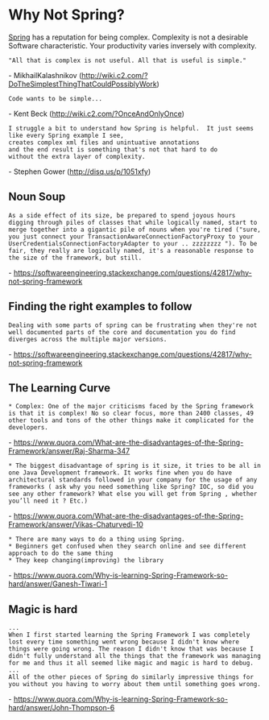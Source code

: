 # Why Not Spring?
[Spring](http://spring.io) has a reputation for being complex.  Complexity is not a desirable Software characteristic.  Your productivity varies inversely with complexity.

~~~
"All that is complex is not useful. All that is useful is simple."
~~~
\- MikhailKalashnikov (http://wiki.c2.com/?DoTheSimplestThingThatCouldPossiblyWork)

~~~
Code wants to be simple...
~~~
\- Kent Beck (http://wiki.c2.com/?OnceAndOnlyOnce)

~~~
I struggle a bit to understand how Spring is helpful.  It just seems like every Spring example I see,
creates complex xml files and unintuative annotations
and the end result is something that's not that hard to do
without the extra layer of complexity.
~~~
\- Stephen Gower (http://disq.us/p/1051xfy)

## Noun Soup
~~~
As a side effect of its size, be prepared to spend joyous hours digging through piles of classes that while logically named, start to merge together into a gigantic pile of nouns when you're tired ("sure, you just connect your TransactionAwareConnectionFactoryProxy to your UserCredentialsConnectionFactoryAdapter to your .. zzzzzzzz "). To be fair, they really are logically named, it's a reasonable response to the size of the framework, but still.
~~~
\- https://softwareengineering.stackexchange.com/questions/42817/why-not-spring-framework

## Finding the right examples to follow
~~~
Dealing with some parts of spring can be frustrating when they're not well documented parts of the core and documentation you do find diverges across the multiple major versions.
~~~
\- https://softwareengineering.stackexchange.com/questions/42817/why-not-spring-framework

## The Learning Curve
~~~
* Complex: One of the major criticisms faced by the Spring framework is that it is complex! No so clear focus, more than 2400 classes, 49 other tools and tons of the other things make it complicated for the developers.
~~~
\- https://www.quora.com/What-are-the-disadvantages-of-the-Spring-Framework/answer/Raj-Sharma-347

~~~
* The biggest disadvantage of spring is it size, it tries to be all in one Java Development framework. It works fine when you do have architectural standards followed in your company for the usage of any frameworks ( ask why you need something like Spring? IOC, so did you see any other framework? What else you will get from Spring , whether you’ll need it ? Etc.)
~~~
\- https://www.quora.com/What-are-the-disadvantages-of-the-Spring-Framework/answer/Vikas-Chaturvedi-10

~~~
* There are many ways to do a thing using Spring.
* Beginners get confused when they search online and see different approach to do the same thing
* They keep changing(improving) the library
~~~
\- https://www.quora.com/Why-is-learning-Spring-Framework-so-hard/answer/Ganesh-Tiwari-1

## Magic is hard
~~~
...
When I first started learning the Spring Framework I was completely lost every time something went wrong because I didn't know where things were going wrong. The reason I didn't know that was because I didn't fully understand all the things that the framework was managing for me and thus it all seemed like magic and magic is hard to debug.
...
All of the other pieces of Spring do similarly impressive things for you without you having to worry about them until something goes wrong.
~~~
\- https://www.quora.com/Why-is-learning-Spring-Framework-so-hard/answer/John-Thompson-6
